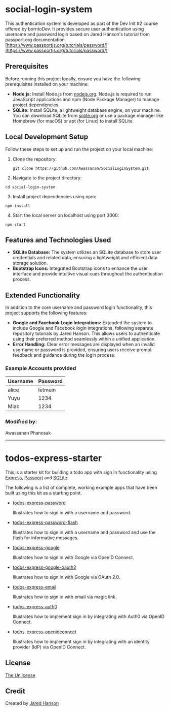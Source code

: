 # social-login-system
This authentication system is developed as part of the Dev Init #2 course offered by borntoDev. It provides secure user authentication using username and password login based on Jared Hanson's tutorial from passport.org documentation. [https://www.passportjs.org/tutorials/password/](https://www.passportjs.org/tutorials/password/)

## Prerequisites
Before running this project locally, ensure you have the following prerequisites installed on your machine:

* **Node.js:** Install Node.js from [nodejs.org](nodejs.org). Node.js is required to run JavaScript applications and npm (Node Package Manager) to manage project dependencies.
* **SQLite:** Install SQLite, a lightweight database engine, on your machine. You can download SQLite from [sqlite.org](sqlite.org) or use a package manager like Homebrew (for macOS) or apt (for Linux) to install SQLite.

## Local Development Setup
Follow these steps to set up and run the project on your local machine:

1. Clone the repository:

   ```
   git clone https://github.com/Awassanan/SocialLoginSystem.git
   ```

2. Navigate to the project directory:

```
cd social-login-system
```

3. Install project dependencies using npm:

```
npm install
```

4. Start the local server on localhost using port 3000:

```
npm start
```

## Features and Technologies Used
* **SQLite Database:** The system utilizes an SQLite database to store user credentials and related data, ensuring a lightweight and efficient data storage solution.
* **Bootstrap Icons:** Integrated Bootstrap icons to enhance the user interface and provide intuitive visual cues throughout the authentication process.

## Extended Functionality
In addition to the core username and password login functionality, this project supports the following features:

* **Google and Facebook Login Integrations:** Extended the system to include Google and Facebook login integrations, following separate repository tutorials by Jared Hanson. This allows users to authenticate using their preferred method seamlessly within a unified application.
* **Error Handling:** Clear error messages are displayed when an invalid username or password is provided, ensuring users receive prompt feedback and guidance during the login process.

### Example Accounts provided
| Username | Password    |
|----------|-------------|
| alice    | letmein     |
| Yuyu     | 1234        |
| Miab     | 1234        |


### Modified by:
Awassanan Phanosak

---

# todos-express-starter

This is a starter kit for building a todo app with sign in functionality using
[Express](https://expressjs.com/), [Passport](https://www.passportjs.org/) and
[SQLite](https://www.sqlite.org/).

The following is a list of complete, working example apps that have been built
using this kit as a starting point.

* [todos-express-password](https://github.com/passport/todos-express-password)

  Illustrates how to sign in with a username and password.

* [todos-express-password-flash](https://github.com/passport/todos-express-password-flash)

  Illustrates how to sign in with a username and password and use the flash for
  informative messages.

* [todos-express-google](https://github.com/passport/todos-express-google)

  Illustrates how to sign in with Google via OpenID Connect.

* [todos-express-google-oauth2](https://github.com/passport/todos-express-google-oauth2)

  Illustrates how to sign in with Google via OAuth 2.0.

* [todos-express-email](https://github.com/passport/todos-express-email)

  Illustrates how to sign in with email via magic link.

* [todos-express-auth0](https://github.com/passport/todos-express-auth0)

  Illustrates how to implement sign in by integrating with Auth0 via OpenID Connect.

* [todos-express-openidconnect](https://github.com/passport/todos-express-openidconnect)

  Illustrates how to implement sign in by integrating with an identity provider (IdP) via OpenID Connect.

## License

[The Unlicense](https://opensource.org/licenses/unlicense)

## Credit

Created by [Jared Hanson](https://www.jaredhanson.me/)

